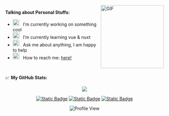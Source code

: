 [personal]: https://adityawarman.vercel.app
[twitter]: https://www.twitter.com/devdewa_id
[mastodon]: https://mastodon.social/@adityawarman
[gmail]: mailto:devdewa123.sp@gmail.com
 
<!--
<p align="center">
  <samp>
    <a href="https://adityawarman.vercel.app">me</a> .
    <a href="https://adityawarman.vercel.app/blog">blog</a> .
    <a href="https://adityawarman.vercel.app/feed">feed</a> .
    <a href="https://mastodon.social/@adityawarman">mastodon</a> .
    <a href="https://twitter.com/devdewa_id">tweets</a> .
    <a href="https://discord.gg/WzpazrK9NT">discord</a>
  </samp>
</p>
 -->

<img align="right" alt="GIF" src="https://media3.giphy.com/media/qgQUggAC3Pfv687qPC/giphy.gif" height="200" />

**Talking about Personal Stuffs:**

- <img src="https://github.com/Gapur/Gapur/blob/main/assets/developer.gif?raw=true" width="21" />&nbsp;&nbsp; I’m currently working on something cool
- <img src="https://github.com/Gapur/Gapur/blob/main/assets/lightning.gif?raw=true" width="21" />&nbsp;&nbsp; I’m currently learning vue & nuxt
- <img src="https://github.com/Gapur/Gapur/blob/main/assets/message.gif?raw=true" width="21" />&nbsp;&nbsp; Ask me about anything, I am happy to help
- <img src="https://github.com/Gapur/Gapur/blob/main/assets/letterbox.gif?raw=true" width="21" />&nbsp;&nbsp; How to reach me: [here!][gmail]

</br>

📈 **My GitHub Stats:**

<p align="center">
 <img src="https://github-readme-stats.anuraghazra1.vercel.app/api/top-langs/?username=devdewa&theme=nord&hide_border=true&layout=compact&langs_count=20&card_width=800px&exclude_repo=decorative-plant,E-Commerce-LSP" />
</p>

<div align="center">
 
 [![Static Badge](https://img.shields.io/badge/-Twitter-000000?style=flat&logo=X&logoColor=white)][twitter]
 [![Static Badge](https://img.shields.io/badge/-Mastodon-6364FF?style=flat&logo=Mastodon&logoColor=white)][mastodon]
 [![Static Badge](https://img.shields.io/badge/Website-1d2128?style=flat&logo=google-chrome&logoColor=white)][personal]
 
</div>

<div align="center">
  <img src="https://komarev.com/ghpvc/?username=devdewa&style=flat-square&color=blue" alt="Profile View"/>
</div>
